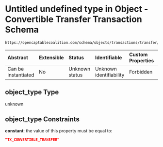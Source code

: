 # Untitled undefined type in Object - Convertible Transfer Transaction Schema

```txt
https://opencaptablecoalition.com/schema/objects/transactions/transfer/convertible_transfer#/properties/object_type
```



| Abstract            | Extensible | Status         | Identifiable            | Custom Properties | Additional Properties | Access Restrictions | Defined In                                                                                                                            |
| :------------------ | :--------- | :------------- | :---------------------- | :---------------- | :-------------------- | :------------------ | :------------------------------------------------------------------------------------------------------------------------------------ |
| Can be instantiated | No         | Unknown status | Unknown identifiability | Forbidden         | Allowed               | none                | [ConvertibleTransfer.schema.json*](../../schema/objects/transactions/transfer/ConvertibleTransfer.schema.json "open original schema") |

## object_type Type

unknown

## object_type Constraints

**constant**: the value of this property must be equal to:

```json
"TX_CONVERTIBLE_TRANSFER"
```
